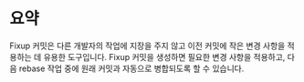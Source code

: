 # 요약

Fixup 커밋은 다른 개발자의 작업에 지장을 주지 않고 이전 커밋에 작은 변경 사항을 적용하는 데 유용한 도구입니다. Fixup 커밋을 생성하면 필요한 변경 사항을 적용하고, 다음 rebase 작업 중에 원래 커밋과 자동으로 병합되도록 할 수 있습니다.
